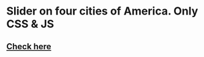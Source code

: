 # Slider on four cities of America. Only CSS & JS
## [Сheck here](https://4llekxx.github.io/gallery/)
